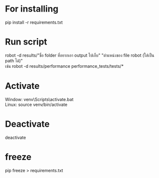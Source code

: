 # For installing

pip install -r requirements.txt

# Run script

robot -d results/"ชื่อ folder ที่อยากเอา output ไปเก็บ" "ตำแหน่งของ file robot (ใส่เป็น path ได้)"  
เช่น robot -d results/performance performance_tests/tests/\*

# Activate

Window: venv\Scripts\activate.bat  
Linux: source venv/bin/activate

# Deactivate

deactivate

# freeze

pip freeze > requirements.txt
